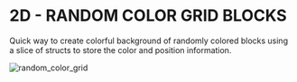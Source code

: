 
# 2D - RANDOM COLOR GRID BLOCKS
Quick way to create colorful background of randomly colored blocks using a slice of structs to store the color and position information.

![random_color_grid](https://github.com/unklnik/raylib-go-more-examples/assets/146096950/7fd73f56-9355-41d2-8eea-4ff94f68a130)
